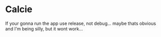 Calcie
======
<!--
Bored so I signed up for gitHub
-->
If your gonna run the app use release, not debug... maybe thats obvious and I'm being silly, but it wont work...
